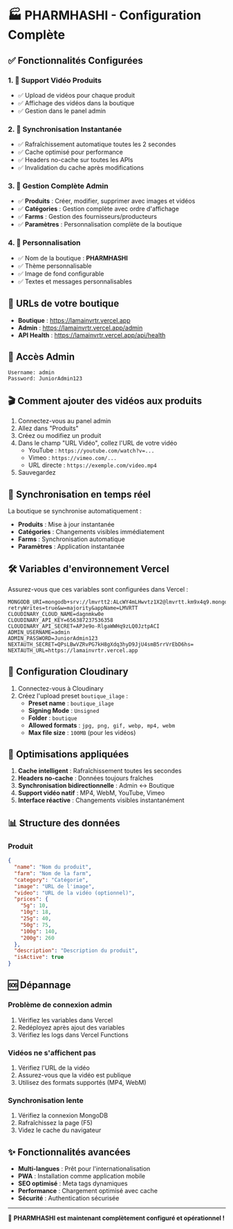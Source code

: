# 🏭 PHARMHASHI - Configuration Complète

## ✅ Fonctionnalités Configurées

### 1. 🎥 Support Vidéo Produits
- ✅ Upload de vidéos pour chaque produit
- ✅ Affichage des vidéos dans la boutique
- ✅ Gestion dans le panel admin

### 2. 🔄 Synchronisation Instantanée
- ✅ Rafraîchissement automatique toutes les 2 secondes
- ✅ Cache optimisé pour performance
- ✅ Headers no-cache sur toutes les APIs
- ✅ Invalidation du cache après modifications

### 3. 📂 Gestion Complète Admin
- ✅ **Produits** : Créer, modifier, supprimer avec images et vidéos
- ✅ **Catégories** : Gestion complète avec ordre d'affichage
- ✅ **Farms** : Gestion des fournisseurs/producteurs
- ✅ **Paramètres** : Personnalisation complète de la boutique

### 4. 🎨 Personnalisation
  - ✅ Nom de la boutique : **PHARMHASHI**
- ✅ Thème personnalisable
- ✅ Image de fond configurable
- ✅ Textes et messages personnalisables

## 📱 URLs de votre boutique

- **Boutique** : https://lamainvrtr.vercel.app
- **Admin** : https://lamainvrtr.vercel.app/admin
- **API Health** : https://lamainvrtr.vercel.app/api/health

## 🔑 Accès Admin

```
Username: admin
Password: JuniorAdmin123
```

## 🎬 Comment ajouter des vidéos aux produits

1. Connectez-vous au panel admin
2. Allez dans "Produits"
3. Créez ou modifiez un produit
4. Dans le champ "URL Vidéo", collez l'URL de votre vidéo
   - YouTube : `https://youtube.com/watch?v=...`
   - Vimeo : `https://vimeo.com/...`
   - URL directe : `https://exemple.com/video.mp4`
5. Sauvegardez

## 🔄 Synchronisation en temps réel

La boutique se synchronise automatiquement :
- **Produits** : Mise à jour instantanée
- **Catégories** : Changements visibles immédiatement
- **Farms** : Synchronisation automatique
- **Paramètres** : Application instantanée

## 🛠️ Variables d'environnement Vercel

Assurez-vous que ces variables sont configurées dans Vercel :

```env
MONGODB_URI=mongodb+srv://lmvrtt2:ALcWY4mLHwvtz1X2@lmvrtt.km9x4q9.mongodb.net/?retryWrites=true&w=majority&appName=LMVRTT
CLOUDINARY_CLOUD_NAME=dagnmkw0e
CLOUDINARY_API_KEY=656387237536358
CLOUDINARY_API_SECRET=APJe9o-RlgaWWHq9zLQ0JztpACI
ADMIN_USERNAME=admin
ADMIN_PASSWORD=JuniorAdmin123
NEXTAUTH_SECRET=QPsLBwVZRvPG7kH8gXdq3hyD9JjU4smB5rrVrEbD6hs=
NEXTAUTH_URL=https://lamainvrtr.vercel.app
```

## 📸 Configuration Cloudinary

1. Connectez-vous à Cloudinary
2. Créez l'upload preset `boutique_ilage` :
   - **Preset name** : `boutique_ilage`
   - **Signing Mode** : `Unsigned`
   - **Folder** : `boutique`
   - **Allowed formats** : `jpg, png, gif, webp, mp4, webm`
   - **Max file size** : `100MB` (pour les vidéos)

## 🚀 Optimisations appliquées

1. **Cache intelligent** : Rafraîchissement toutes les secondes
2. **Headers no-cache** : Données toujours fraîches
3. **Synchronisation bidirectionnelle** : Admin ↔ Boutique
4. **Support vidéo natif** : MP4, WebM, YouTube, Vimeo
5. **Interface réactive** : Changements visibles instantanément

## 📊 Structure des données

### Produit
```json
{
  "name": "Nom du produit",
  "farm": "Nom de la farm",
  "category": "Catégorie",
  "image": "URL de l'image",
  "video": "URL de la vidéo (optionnel)",
  "prices": {
    "5g": 10,
    "10g": 18,
    "25g": 40,
    "50g": 75,
    "100g": 140,
    "200g": 260
  },
  "description": "Description du produit",
  "isActive": true
}
```

## 🆘 Dépannage

### Problème de connexion admin
1. Vérifiez les variables dans Vercel
2. Redéployez après ajout des variables
3. Vérifiez les logs dans Vercel Functions

### Vidéos ne s'affichent pas
1. Vérifiez l'URL de la vidéo
2. Assurez-vous que la vidéo est publique
3. Utilisez des formats supportés (MP4, WebM)

### Synchronisation lente
1. Vérifiez la connexion MongoDB
2. Rafraîchissez la page (F5)
3. Videz le cache du navigateur

## ✨ Fonctionnalités avancées

- **Multi-langues** : Prêt pour l'internationalisation
- **PWA** : Installation comme application mobile
- **SEO optimisé** : Meta tags dynamiques
- **Performance** : Chargement optimisé avec cache
- **Sécurité** : Authentication sécurisée

---

🎉 **PHARMHASHI est maintenant complètement configuré et opérationnel !**